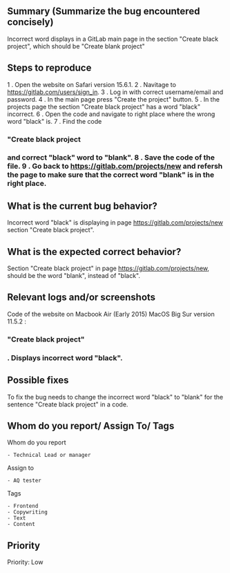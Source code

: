 
## Summary (Summarize the bug encountered concisely)

Incorrect word displays in a GitLab main page in the section "Create black project", which should be "Create blank project"

## Steps to reproduce

  1 . Open the website on Safari version 15.6.1.
  2 . Navitage to https://gitlab.com/users/sign_in.
  3 . Log in with correct username/email and password. 
  4 . In the main page press "Create the project" button. 
  5 . In the projects page the section "Create black project" has a word "black" incorrect. 
  6 . Open the code and navigate to right place where the wrong word "black" is.
  7 . Find the code <h3 class= "gl-font-size-h2 gl-reset-color"> "Create black project <h3> and correct "black" word to "blank". 
  8 . Save the code of the file. 
  9 . Go back to https://gitlab.com/projects/new and refersh the page to make sure that the correct word "blank" is in the right place.     

## What is the current bug behavior?

Incorrect word "black" is displaying in page https://gitlab.com/projects/new section "Create black project". 
    
## What is the expected correct behavior?

Section "Create black project" in page https://gitlab.com/projects/new, should be the word "blank", instead of "black".
     
## Relevant logs and/or screenshots

Code of the website on Macbook Air (Early 2015) MacOS Big Sur version 11.5.2 : <h3 class= "gl-font-size-h2 gl-reset-color"> "Create black project" <h3> . Displays incorrect word "black". 

## Possible fixes

To fix the bug needs to change the incorrect word "black" to "blank" for the sentence "Create black project" in a code. 


## Whom do you report/ Assign To/ Tags

Whom do you report

    - Technical Lead or manager

Assign to 

    - AQ tester

Tags

    - Frontend 
    - Copywriting
    - Text
    - Content

## Priority

Priority: Low 

      
